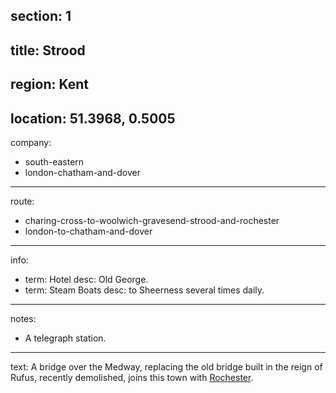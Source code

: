 section: 1
----
title: Strood
----
region: Kent
----
location: 51.3968, 0.5005
----
company:
- south-eastern
- london-chatham-and-dover
----
route:
- charing-cross-to-woolwich-gravesend-strood-and-rochester
- london-to-chatham-and-dover
----
info:
- term: Hotel
  desc: Old George.
- term: Steam Boats
  desc: to Sheerness several times daily.
----
notes:
- A telegraph station.
----
text: A bridge over the Medway, replacing the old bridge built in the reign of Rufus, recently demolished, joins this town with [Rochester](/stations/rochester).
